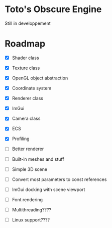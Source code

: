 
# Toto's Obscure Engine

Still in developpement

# Roadmap

- [x] Shader class
- [x] Texture class
- [x] OpenGL object abstraction
- [x] Coordinate system
- [x] Renderer class
- [x] ImGui
- [x] Camera class
- [x] ECS
- [x] Profiling
- [ ] Better renderer
- [ ] Built-in meshes and stuff
- [ ] Simple 3D scene
- [ ] Convert most parameters to const references
- [ ] ImGui docking with scene viewport
- [ ] Font rendering

- [ ] Multithreading????
- [ ] Linux support????
